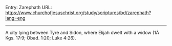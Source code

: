 Entry: Zarephath
URL: https://www.churchofjesuschrist.org/study/scriptures/bd/zarephath?lang=eng

---

A city lying between Tyre and Sidon, where Elijah dwelt with a widow (1Â Kgs. 17:9; Obad. 1:20; Luke 4:26).
